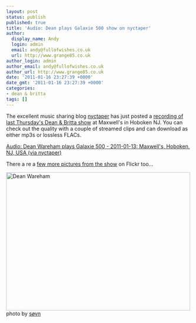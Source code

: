```yaml
---
layout: post
status: publish
published: true
title: 'Audio: Dean plays Galaxie 500 show on nyctaper'
author:
  display_name: Andy
  login: admin
  email: andy@fullofwishes.co.uk
  url: http://www.grange85.co.uk
author_login: admin
author_email: andy@fullofwishes.co.uk
author_url: http://www.grange85.co.uk
date: '2011-01-16 23:27:39 +0000'
date_gmt: '2011-01-16 23:27:39 +0000'
categories:
- dean & britta
tags: []
---
```

<p>The excellent music sharing blog <a href="http://www.nyctaper.com">nyctaper</a> has just posted a <a href="http://www.nyctaper.com/?p=4902">recording of last Thursday's Dean & Britta show</a> at Maxwell's in Hoboken NJ. You can check out the quality with a couple of streamed clips and can download as either mp3s or lossless FLACs.</p>
<p><a href="http://www.nyctaper.com/?p=4902">Audio: Dean Wareham plays Galaxie 500 - 2011-01-13: Maxwell's, Hoboken, NJ, USA (via nyctaper)</a></p>
<p>There a re a <a href="http://www.flickr.com/photos/tags/lastfm:event%3D1774658/">few more pictures from the show</a> on Flickr too...</p>
<p><a href="http://www.flickr.com/photos/vegetablebrain/5356109577/" title="Dean Wareham by søvn., on Flickr"><img class="aligncenter" src="https://farm6.static.flickr.com/5123/5356109577_34e957fe2f.jpg" width="500" height="375" alt="Dean Wareham" /></a>photo by <a href="http://www.flickr.com/photos/vegetablebrain/">søvn</a></p>
